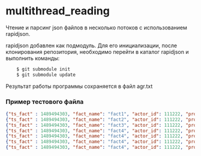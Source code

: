 # multithread_reading
Чтение и парсинг json файлов в несколько потоков с использованием rapidjson.

rapidjson добавлен как подмодуль. Для его инициализации, после клонирования репозитория, необходимо перейти в каталог rapidjson и выполнить команды:

```bash
	$ git submodule init
	$ git submodule update
```

Результат работы программы сохраняется в файл agr.txt


### Пример тестового файла

```json
{"ts_fact" : 1489494303, "fact_name": "fact1", "actor_id": 111222, "props": {"prop1": 11, "prop2": 22, "prop3": 33, "prop4": 44, "prop5": 55, "prop6": 66, "prop7": 77, "prop8": 88, "prop9": 99,"prop10": 1010}}
{"ts_fact" : 1489494303, "fact_name": "fact2", "actor_id": 111222, "props": {"prop1": 11, "prop2": 22, "prop3": 33, "prop4": 44, "prop5": 55, "prop6": 66, "prop7": 77, "prop8": 88, "prop9": 99,"prop10": 1010}}
{"ts_fact" : 1489494303, "fact_name": "fact3", "actor_id": 111222, "props": {"prop1": 11, "prop2": 22, "prop3": 33, "prop4": 44, "prop5": 55, "prop6": 66, "prop7": 77, "prop8": 88, "prop9": 99,"prop10": 1010}}
{"ts_fact" : 1489494303, "fact_name": "fact4", "actor_id": 111222, "props": {"prop1": 11, "prop2": 22, "prop3": 33, "prop4": 44, "prop5": 55, "prop6": 66, "prop7": 77, "prop8": 88, "prop9": 99,"prop10": 1010}}
{"ts_fact" : 1489494303, "fact_name": "fact4", "actor_id": 111222, "props": {"prop1": 11, "prop2": 22, "prop3": 33, "prop4": 44, "prop5": 55, "prop6": 66, "prop7": 77, "prop8": 88, "prop9": 99,"prop10": 1010}}
{"ts_fact" : 1489494303, "fact_name": "fact4", "actor_id": 111222, "props": {"prop2": 11, "prop2": 22, "prop3": 33, "prop4": 44, "prop5": 55, "prop10": 1010}}
{"ts_fact" : 1489494303, "fact_name": "fact4", "actor_id": 111222, "props": {"prop10": 11, "prop2": 22, "prop3": 33, "prop10": 44, "prop10": 55, "prop6": 66, "prop7": 77, "prop8": 88, "prop9": 99,"prop10": 1010}}
```
